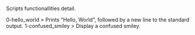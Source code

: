 Scripts functionallities detail.

0-hello_world > Prints "Hello, World", followed by a new line to the standard output.
1-confused_smiley > Display a confused smiley.
